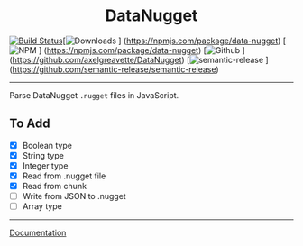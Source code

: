 <h1 align=center>DataNugget</h1>

[![Build Status](https://img.shields.io/circleci/project/github/axelgreavette/DataNugget.svg?style=plastic)](https://circleci.com/axelgreavette/DataNugget)[![Downloads](https://img.shields.io/npm/dt/data-nugget.svg?style=plastic) ]  (https://npmjs.com/package/data-nugget) [![NPM](https://img.shields.io/npm/v/data-nugget.svg?style=plastic) ]  (https://npmjs.com/package/data-nugget) [![Github](https://img.shields.io/github/package-json/v/axelgreavette/DataNugget.svg?style=plastic) ] (https://github.com/axelgreavette/DataNugget) [![semantic-release](https://img.shields.io/badge/%20%20%F0%9F%93%A6%F0%9F%9A%80-semantic--release-e10079.svg) ] (https://github.com/semantic-release/semantic-release)



---

Parse DataNugget `.nugget` files in JavaScript.

## To Add

- [x] Boolean type
- [x] String type
- [x] Integer type
- [x] Read from .nugget file
- [x] Read from chunk
- [ ] Write from JSON to .nugget
- [ ] Array type

---

[Documentation](https://axelgreavette.github.io/DataNugget/docs)
